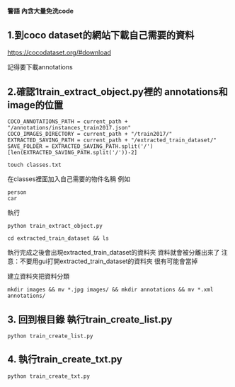 #### 警語 內含大量免洗code
## 1.到coco dataset的網站下載自己需要的資料
https://cocodataset.org/#download

記得要下載annotations

## 2.確認1train_extract_object.py裡的 annotations和image的位置

```
COCO_ANNOTATIONS_PATH = current_path + "/annotations/instances_train2017.json"
COCO_IMAGES_DIRECTORY = current_path + "/train2017/"
EXTRACTED_SAVING_PATH = current_path + "/extracted_train_dataset/"
SAVE_FOLDER = EXTRACTED_SAVING_PATH.split('/')[len(EXTRACTED_SAVING_PATH.split('/'))-2]
```


```
touch classes.txt
```
在classes裡面加入自己需要的物件名稱
例如
```
person
car
```
執行
```
python train_extract_object.py
```

```
cd extracted_train_dataset && ls
```


執行完成之後會出現extracted_train_dataset的資料夾
資料就會被分離出來了
注意：不要用gui打開extracted_train_dataset的資料夾 很有可能會當掉

建立資料夾把資料分類
```
mkdir images && mv *.jpg images/ && mkdir annotations && mv *.xml annotations/ 
```
## 3. 回到根目錄 執行train_create_list.py
```
python train_create_list.py
```
## 4. 執行train_create_txt.py
```
python train_create_txt.py
```

